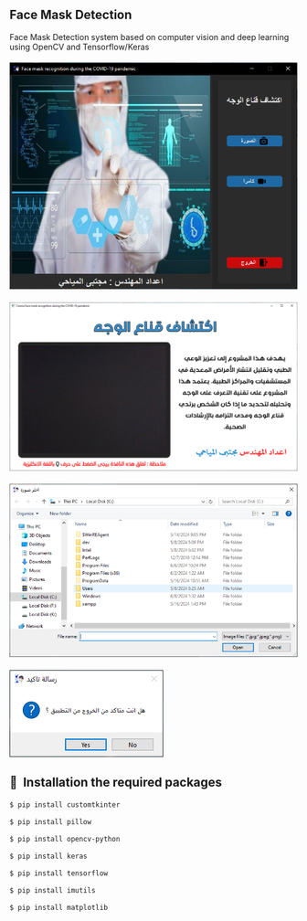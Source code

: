 ## Face Mask Detection
Face Mask Detection system based on computer vision and deep learning using OpenCV and Tensorflow/Keras
####          
![](https://github.com/mojtaba-almayhay/Face-Mask-Detection/blob/main/screen/screen1.PNG)
####
####          
![](https://github.com/mojtaba-almayhay/Face-Mask-Detection/blob/main/screen/screen4.PNG)
####
####          
![](https://github.com/mojtaba-almayhay/Face-Mask-Detection/blob/main/screen/screen3.PNG)
####
####          
![](https://github.com/mojtaba-almayhay/Face-Mask-Detection/blob/main/screen/screen2.PNG)
####

## 🚀&nbsp; Installation the required packages
```
$ pip install customtkinter
```
```
$ pip install pillow
```
```
$ pip install opencv-python
```
```
$ pip install keras
```
```
$ pip install tensorflow
```
```
$ pip install imutils
```
```
$ pip install matplotlib
```
